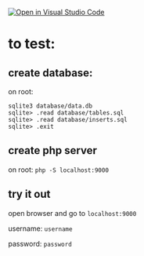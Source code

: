 [![Open in Visual Studio Code](https://classroom.github.com/assets/open-in-vscode-c66648af7eb3fe8bc4f294546bfd86ef473780cde1dea487d3c4ff354943c9ae.svg)](https://classroom.github.com/online_ide?assignment_repo_id=10620453&assignment_repo_type=AssignmentRepo)

# to test:

## create database:

on root:

```
sqlite3 database/data.db
sqlite> .read database/tables.sql
sqlite> .read database/inserts.sql
sqlite> .exit
```

## create php server

on root: ``php -S localhost:9000``

## try it out

open browser and go to ``localhost:9000``

username: ``username``

password: ``password``
